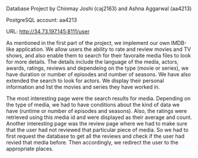 Database Project by Chinmay Joshi (caj2163) and Ashna Aggarwal (aa4213)

PostgreSQL account: aa4213

URL: http://34.73.197.145:8111/user

As mentioned in the first part of the project, we implement our own IMDB-like application. We allow users the ability to rate and review movies and TV shows, and also enable them to search for their favoraite media files to look for more details. The details include the language of the media, actors, awards, ratings, reviews and dependeing on the type (movie or series), we have duration or number of episodes and number of seasons. We have also extended the search to look for actors. We display their personal information and list the movies and series they have worked in.

The most interesting page were the search results for media. Depending on the type of media, we had to have conditions about the kind of data we have (runtime or number of episodes and seasons). Also, the ratings were retrieved using this media id and were displayed as their average and count. Another interesting page was the review page where we had to make sure that the user had not reviewed that particular piece of media. So we had to first request the database to get all the reviews and check if the user had revied that media before. Then accordingly, we redirect the user to the appropriate places.

